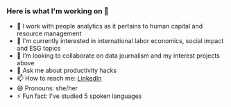 ### Here is what I'm working on 👋



- 🔭 I work with people analytics as it pertains to human capital and resource management 
- 🌱 I'm currently interested in international labor economics, social impact and ESG topics
- 👯 I’m looking to collaborate on data journalism and my interest projects above
- 💬 Ask me about productivity hacks
- 📫 How to reach me: [LinkedIn](https://www.linkedin.com/in/itotheanalyst)
- 😄 Pronouns: she/her
- ⚡ Fun fact: I've studied 5 spoken languages

